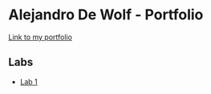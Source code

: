# Alejandro De Wolf - Portfolio

[Link to my portfolio](https://github.com/AlejandroDeWolf/2imd-webtechadvanced-portfolio)

## Labs
* [Lab 1](https://github.com/AlejandroDeWolf/2imd-webtechadvanced-portfolio/tree/main/lab1%20-%20git)
